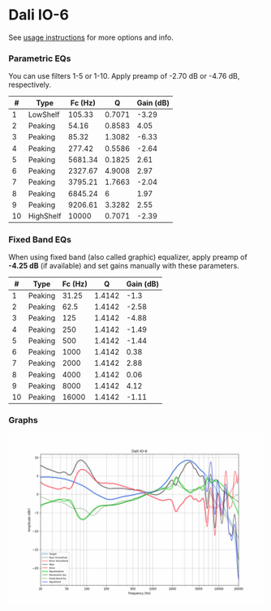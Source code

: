 # Dali IO-6
See [usage instructions](https://github.com/jaakkopasanen/AutoEq#usage) for more options and info.

### Parametric EQs
You can use filters 1-5 or 1-10. Apply preamp of -2.70 dB or -4.76 dB, respectively.

|   # | Type      |   Fc (Hz) |      Q |   Gain (dB) |
|-----|-----------|-----------|--------|-------------|
|   1 | LowShelf  |    105.33 | 0.7071 |       -3.29 |
|   2 | Peaking   |     54.16 | 0.8583 |        4.05 |
|   3 | Peaking   |     85.32 | 1.3082 |       -6.33 |
|   4 | Peaking   |    277.42 | 0.5586 |       -2.64 |
|   5 | Peaking   |   5681.34 | 0.1825 |        2.61 |
|   6 | Peaking   |   2327.67 | 4.9008 |        2.97 |
|   7 | Peaking   |   3795.21 | 1.7663 |       -2.04 |
|   8 | Peaking   |   6845.24 | 6      |        1.97 |
|   9 | Peaking   |   9206.61 | 3.3282 |        2.55 |
|  10 | HighShelf |  10000    | 0.7071 |       -2.39 |

### Fixed Band EQs
When using fixed band (also called graphic) equalizer, apply preamp of **-4.25 dB** (if available) and set gains manually with these parameters.

|   # | Type    |   Fc (Hz) |      Q |   Gain (dB) |
|-----|---------|-----------|--------|-------------|
|   1 | Peaking |     31.25 | 1.4142 |       -1.3  |
|   2 | Peaking |     62.5  | 1.4142 |       -2.58 |
|   3 | Peaking |    125    | 1.4142 |       -4.88 |
|   4 | Peaking |    250    | 1.4142 |       -1.49 |
|   5 | Peaking |    500    | 1.4142 |       -1.44 |
|   6 | Peaking |   1000    | 1.4142 |        0.38 |
|   7 | Peaking |   2000    | 1.4142 |        2.88 |
|   8 | Peaking |   4000    | 1.4142 |        0.06 |
|   9 | Peaking |   8000    | 1.4142 |        4.12 |
|  10 | Peaking |  16000    | 1.4142 |       -1.11 |

### Graphs
![](./Dali%20IO-6.png)
